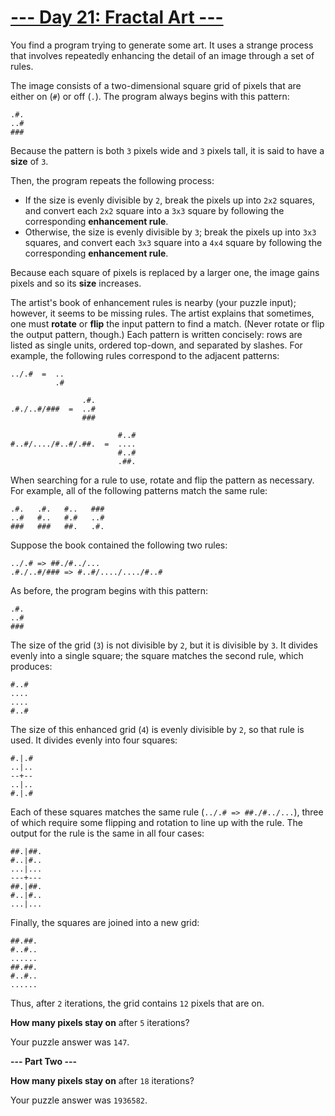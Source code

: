 # [--- Day 21: Fractal Art ---](http://adventofcode.com/2017/day/21)

You find a program trying to generate some art. It uses a strange process that involves repeatedly enhancing the detail of an image through a set of rules.

The image consists of a two-dimensional square grid of pixels that are either on (``#``) or off (``.``). The program always begins with this pattern:
```
.#.
..#
###
```
Because the pattern is both ``3`` pixels wide and ``3`` pixels tall, it is said to have a **size** of ``3``.

Then, the program repeats the following process:

- If the size is evenly divisible by ``2``, break the pixels up into ``2x2`` squares, and convert each ``2x2`` square into a ``3x3`` square by following the corresponding **enhancement rule**.
- Otherwise, the size is evenly divisible by ``3``; break the pixels up into ``3x3`` squares, and convert each ``3x3`` square into a ``4x4`` square by following the corresponding **enhancement rule**.

Because each square of pixels is replaced by a larger one, the image gains pixels and so its **size** increases.

The artist's book of enhancement rules is nearby (your puzzle input); however, it seems to be missing rules. The artist explains that sometimes, one must **rotate** or **flip** the input pattern to find a match. (Never rotate or flip the output pattern, though.) Each pattern is written concisely: rows are listed as single units, ordered top-down, and separated by slashes. For example, the following rules correspond to the adjacent patterns:
```
../.#  =  ..
          .#

                .#.
.#./..#/###  =  ..#
                ###

                        #..#
#..#/..../#..#/.##.  =  ....
                        #..#
                        .##.
```                        
When searching for a rule to use, rotate and flip the pattern as necessary. For example, all of the following patterns match the same rule:
```
.#.   .#.   #..   ###
..#   #..   #.#   ..#
###   ###   ##.   .#.
```
Suppose the book contained the following two rules:
```
../.# => ##./#../...
.#./..#/### => #..#/..../..../#..#
```
As before, the program begins with this pattern:
```
.#.
..#
###
```
The size of the grid (``3``) is not divisible by ``2``, but it is divisible by ``3``. It divides evenly into a single square; the square matches the second rule, which produces:
```
#..#
....
....
#..#
```
The size of this enhanced grid (``4``) is evenly divisible by ``2``, so that rule is used. It divides evenly into four squares:
```
#.|.#
..|..
--+--
..|..
#.|.#
```
Each of these squares matches the same rule (``../.# => ##./#../...``), three of which require some flipping and rotation to line up with the rule. The output for the rule is the same in all four cases:
```
##.|##.
#..|#..
...|...
---+---
##.|##.
#..|#..
...|...
```
Finally, the squares are joined into a new grid:
```
##.##.
#..#..
......
##.##.
#..#..
......
```
Thus, after ``2`` iterations, the grid contains ``12`` pixels that are on.

**How many pixels stay on** after ``5`` iterations?

Your puzzle answer was ``147``.

**--- Part Two ---**

**How many pixels stay on** after ``18`` iterations?

Your puzzle answer was ``1936582``.
